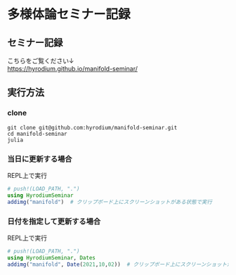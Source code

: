 # 多様体論セミナー記録

## セミナー記録
こちらをご覧ください↓\
https://hyrodium.github.io/manifold-seminar/

## 実行方法
### clone
```
git clone git@github.com:hyrodium/manifold-seminar.git
cd manifold-seminar
julia
```

### 当日に更新する場合
REPL上で実行
```julia
# push!(LOAD_PATH, ".")
using HyrodiumSeminar
addimg("manifold")  # クリップボード上にスクリーンショットがある状態で実行
```

### 日付を指定して更新する場合
REPL上で実行
```julia
# push!(LOAD_PATH, ".")
using HyrodiumSeminar, Dates
addimg("manifold", Date(2021,10,02))  # クリップボード上にスクリーンショットがある状態で実行
```
